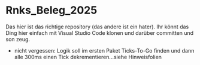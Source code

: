 # Rnks_Beleg_2025
Das hier ist das richtige repository (das andere ist ein hater).
Ihr könnt das Ding hier einfach mit Visual Studio Code klonen und darüber committen und son zeug.

* nicht vergessen: Logik soll im ersten Paket Ticks-To-Go finden und dann alle 300ms einen Tick dekrementieren...siehe Hinweisfolien

